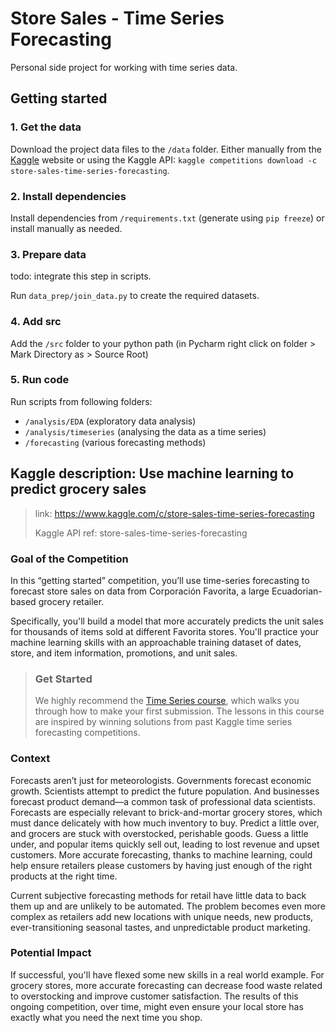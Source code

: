 # Store Sales - Time Series Forecasting
Personal side project for working with time series data.

## Getting started
### 1. Get the data
Download the project data files to the `/data` folder. Either manually from the [Kaggle](https://www.kaggle.com/c/store-sales-time-series-forecasting/data) website or using the Kaggle API: `kaggle competitions download -c store-sales-time-series-forecasting`.

### 2. Install dependencies
Install dependencies from `/requirements.txt` (generate using `pip freeze`) or install manually as needed.

### 3. Prepare data
todo: integrate this step in scripts.

Run `data_prep/join_data.py` to create the required datasets. 

### 4. Add src
Add the `/src` folder to your python path (in Pycharm right click on folder > Mark Directory as > Source Root)

### 5. Run code
Run scripts from following folders:
- `/analysis/EDA` (exploratory data analysis)
- `/analysis/timeseries` (analysing the data as a time series)
- `/forecasting` (various forecasting methods)

## Kaggle description: Use machine learning to predict grocery sales

> link: https://www.kaggle.com/c/store-sales-time-series-forecasting
> 
> Kaggle API ref: store-sales-time-series-forecasting

### Goal of the Competition
In this “getting started” competition, you’ll use time-series forecasting to forecast store sales on data from Corporación Favorita, a large Ecuadorian-based grocery retailer.

Specifically, you'll build a model that more accurately predicts the unit sales for thousands of items sold at different Favorita stores. You'll practice your machine learning skills with an approachable training dataset of dates, store, and item information, promotions, and unit sales.

> ### Get Started
> We highly recommend the [Time Series course](https://www.kaggle.com/learn/time-series), which walks you through how to make your first submission. The lessons in this course are inspired by winning solutions from past Kaggle time series forecasting competitions.

### Context
Forecasts aren’t just for meteorologists. Governments forecast economic growth. Scientists attempt to predict the future population. And businesses forecast product demand—a common task of professional data scientists. Forecasts are especially relevant to brick-and-mortar grocery stores, which must dance delicately with how much inventory to buy. Predict a little over, and grocers are stuck with overstocked, perishable goods. Guess a little under, and popular items quickly sell out, leading to lost revenue and upset customers. More accurate forecasting, thanks to machine learning, could help ensure retailers please customers by having just enough of the right products at the right time.

Current subjective forecasting methods for retail have little data to back them up and are unlikely to be automated. The problem becomes even more complex as retailers add new locations with unique needs, new products, ever-transitioning seasonal tastes, and unpredictable product marketing.

### Potential Impact
If successful, you'll have flexed some new skills in a real world example. For grocery stores, more accurate forecasting can decrease food waste related to overstocking and improve customer satisfaction. The results of this ongoing competition, over time, might even ensure your local store has exactly what you need the next time you shop.